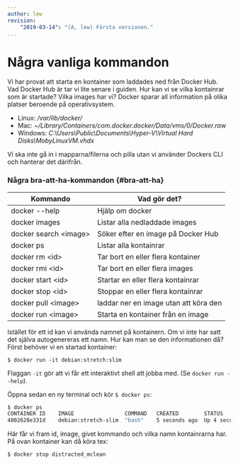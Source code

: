 ```yaml
---
author: lew
revision:
    "2019-03-14": "(A, lew) Första versionen."
...
```

Några vanliga kommandon
=======================

Vi har provat att starta en kontainer som laddades ned från Docker Hub. Vad Docker Hub är tar vi lite senare i guiden. Hur kan vi se vilka kontainrar som är startade? Vilka images har vi? Docker sparar all information på olika platser beroende på operativsystem.

* Linux: */var/lib/docker/*
* Mac: *~/Library/Containers/com.docker.docker/Data/vms/0/Docker.raw*
* Windows: *C:\Users\Public\Documents\Hyper-V\Virtual Hard Disks\MobyLinuxVM.vhdx*

Vi ska inte gå in i mapparna/filerna och pilla utan vi använder Dockers CLI och hanterar det därifrån.



### Några bra-att-ha-kommandon {#bra-att-ha}

| Kommando                    | Vad gör det?                          |
|-----------------------      |------------------------------------   |
| docker --help               | Hjälp om docker                       |
| docker images               | Listar alla nedladdade images         |
| docker search &lt;image&gt; | Söker efter en image på Docker Hub    |
| docker ps                   | Listar alla kontainrar                |
| docker rm &lt;id&gt;        | Tar bort en eller flera kontainer     |
| docker rmi &lt;id&gt;       | Tar bort en eller flera images        |
| docker start &lt;id&gt;     | Startar en eller flera kontainrar     |
| docker stop &lt;id&gt;      | Stoppar en eller flera kontainrar     |
| docker pull &lt;image&gt;   | laddar ner en image utan att köra den |
| docker run &lt;image&gt;    | Starta en kontainer från en image     |

Istället för ett id kan vi använda namnet på kontainern. Om vi inte har satt det själva autogenereras ett namn. Hur kan man se den informationen då? Först behöver vi en startad kontainer:

`$ docker run -it debian:stretch:slim`

Flaggan `-it` gör att vi får ett interaktivt shell att jobba med. (Se `docker run --help`).

Öppna sedan en ny terminal och kör `$ docker ps`:

```bash
$ docker ps
CONTAINER ID    IMAGE                COMMAND   CREATED        STATUS          PORTS           NAMES
4802628e331d    debian:stretch-slim  "bash"    5 seconds ago  Up 4 seconds                    distracted_mclean
```

Här får vi fram id, image, givet kommando och vilka namn kontainrarna har. På ovan kontainer kan då köra tex:

```
$ docker stop distracted_mclean
```
